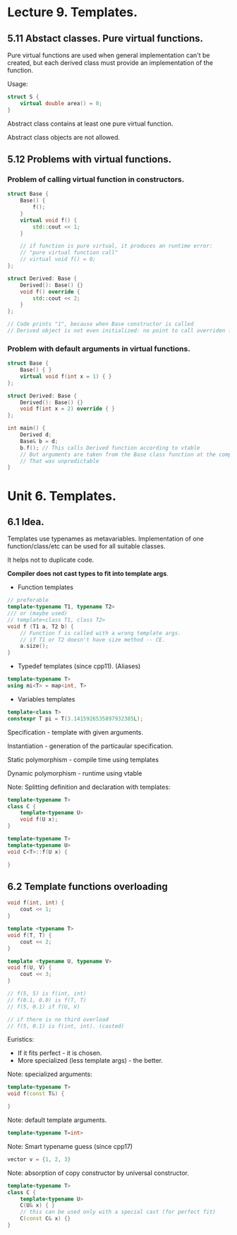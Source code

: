 # Lecture 9. Templates.

## 5.11 Abstact classes. Pure virtual functions.

Pure virtual functions are used when general implementation can't be created, but each derived class must provide an implementation of the function.

Usage:

```cpp
struct S {
	virtual double area() = 0;
}
```

Abstract class contains at least one pure virtual function.

Abstract class objects are not allowed.

## 5.12 Problems with virtual functions.

### Problem of calling virtual function in constructors.

```cpp
struct Base {
	Base() {
		f();
	}
	virtual void f() {
		std::cout << 1;
	}

	// if function is pure virtual, it produces an runtime error:
	// "pure virtual function call"
	// virtual void f() = 0;
};

struct Derived: Base {
	Derived(): Base() {}
	void f() override {
		std::cout << 2;
	}
};

// Code prints "1", because when Base constructor is called
// Derived object is not even initialized: no point to call overriden function.
```

### Problem with default arguments in virtual functions.

```cpp
struct Base {
	Base() { }
	virtual void f(int x = 1) { }
};

struct Derived: Base {
	Derived(): Base() {}
	void f(int x = 2) override { }
};

int main() {
	Derived d;
	Base& b = d;
	b.f(); // This calls Derived function according to vtable
	// But arguments are taken from the Base class function at the compile time.
	// That was unpredictable
}
```

# Unit 6. Templates.

## 6.1 Idea.

Templates use typenames as metavariables. Implementation of one function/class/etc can be used for all suitable classes.

It helps not to duplicate code.

**Compiler does not cast types to fit into template args**.

- Function templates
```cpp
// preferable
template<typename T1, typename T2>
/// or (maybe used)
// template<class T1, class T2>
void f (T1 a, T2 b) {
	// Function f is called with a wrong template args.
	// if T1 or T2 doesn't have size method -- CE.
	a.size();
}
```
- Typedef templates (since cpp11). (Aliases)
```cpp
template<typename T>
using mi<T> = map<int, T>
```

- Variables templates
```cpp
template<class T>
constexpr T pi = T(3.1415926535897932385L);
```

Specification - template with given arguments.

Instantiation - generation of the particaular specification.

Static polymorphism - compile time using templates

Dynamic polymorphism - runtime using vtable

Note: Splitting definition and declaration with templates:

```cpp
template<typename T>
class C {
	template<typename U>
	void f(U x);
}

template<typename T>
template<typename U>
void C<T>::f(U x) {

}
```

## 6.2 Template functions overloading

```cpp
void f(int, int) {
	cout << 1;
}

template <typename T>
void f(T, T) {
	cout << 2;
}

template <typename U, typename V>
void f(U, V) {
	cout << 3;
}

// f(5, 5) is f(int, int)
// f(0.1, 0.0) is f(T, T)
// f(5, 0.1) if f(U, V)

// if there is no third overload
// f(5, 0.1) is f(int, int). (casted)
```

Euristics:
- If it fits perfect - it is chosen. 
- More specialized (less template args) - the better.

Note: specialized arguments:
```cpp
template<typename T>
void f(const T&) {

}
```

Note: default template arguments.
```cpp
template<typename T=int>
```
Note: Smart typename guess (since cpp17)
```cpp
vector v = {1, 2, 3}
```

Note: absorption of copy constructor by universal constructor.
```cpp
template<typename T>
class C {
	template<typename U>
	C(U& x) { }
	// this can be used only with a special cast (for perfect fit)
	C(const C& x) {}
}
```